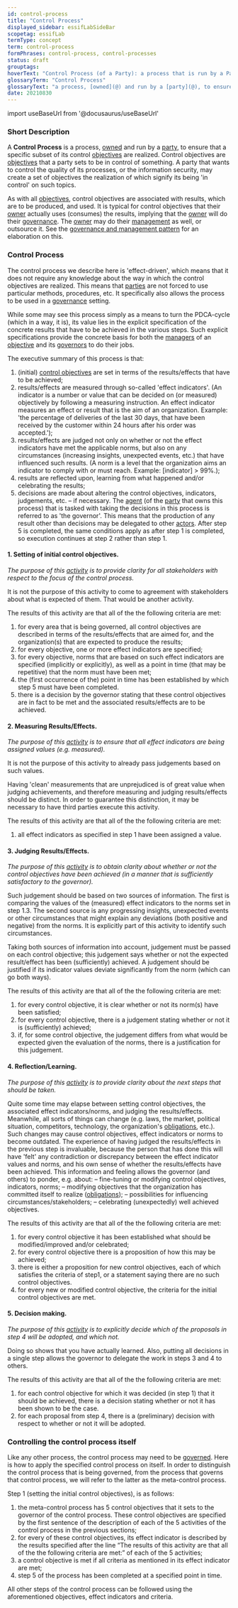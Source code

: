 ```yaml
---
id: control-process
title: "Control Process"
displayed_sidebar: essifLabSideBar
scopetag: essifLab
termType: concept
term: control-process
formPhrases: control-process, control-processes
status: draft
grouptags:
hoverText: "Control Process (of a Party): a process that is run by a Party to ensure that a specific set of its control Objectives are realized."
glossaryTerm: "Control Process"
glossaryText: "a process, [owned](@) and run by a [party](@), to ensure that a specific subset of its control [objective](@) are realized."
date: 20210830
---
```


import useBaseUrl from '@docusaurus/useBaseUrl'

### Short Description

A **Control Process** is a process, [owned](@) and run by a [party](@), to ensure that a specific subset of its control [objectives](@) are realized. Control objectives are [objectives](@) that a party sets to be in control of something. A party that wants to control the quality of its processes, or the information security, may create a set of objectives the realization of which signify its being 'in control' on such topics.

As with all [objectives](@), control objectives are associated with results, which are to be produced, and used. It is typical for control objectives that their [owner](@) actually uses (consumes) the results, implying that the [owner](@) will do their [governance](@). The [owner](@) may do their [management](@) as well, or outsource it. See the [governance and management pattern](pattern-governance-and-management@) for an elaboration on this.

### Control Process

The control process we describe here is 'effect-driven', which means that it does not require any knowledge about the way in which the control objectives are realized. This means that [parties](@) are not forced to use particular methods, procedures, etc. It specifically also allows the process to be used in a [governance](@) setting.

While some may see this process simply as a means to turn the PDCA-cycle (which in a way, it is), its value lies in the explicit specification of the concrete results that have to be achieved in the various steps. Such explicit specifications provide the concrete basis for both the [managers](management@) of an [objective](@) and its [governors](governance@) to do their jobs.

The executive summary of this process is that:
1. (initial) [control objectives](objective@) are set in terms of the results/effects that have to be achieved;
2. results/effects are measured through so-called 'effect indicators'. (An indicator is a number or value that can be decided on (or measured) objectively by following a measuring instruction. An effect indicator measures an effect or result that is the aim of an organization. Example: 'the percentage of deliveries of the last 30 days, that have been received by the customer within 24 hours after his order was accepted.');
3. results/effects are judged not only on whether or not the effect indicators have met the applicable norms, but also on any circumstances (increasing insights, unexpected events, etc.) that have influenced such results. (A norm is a level that the organization aims an indicator to comply with or must reach. Example: [indicator] > 99%.);
4. results are reflected upon, learning from what happened and/or celebrating the results;
5. decisions are made about altering the control objectives, indicators, judgements, etc. – if necessary.
The [agent](@) (of the [party](@) that owns this process) that is tasked with taking the decisions in this process is referred to as 'the governor'. This means that the production of any result other than decisions may be delegated to other [actors](@).
After step 5 is completed, the same conditions apply as after step 1 is completed, so execution continues at step 2 rather than step 1.

#### 1. Setting of initial control objectives.

_The purpose of this [activity](@) is to provide clarity for all stakeholders with respect to the focus of the control process._

It is not the purpose of this activity to come to agreement with stakeholders about what is expected of them. That would be another activity.

The results of this activity are that all of the the following criteria are met:
1. for every area that is being governed, all control objectives are described in terms of the results/effects that are aimed for, and the organization(s) that are expected to produce the results;
2. for every objective, one or more effect indicators are specified;
3. for every objective, norms that are based on such effect indicators are specified (implicitly or explicitly), as well as a point in time (that may be repetitive) that the norm must have been met;
4. the (first occurrence of the) point in time has been established by which step 5 must have been completed.
5. there is a decision by the governor stating that these control objectives are in fact to be met and the associated results/effects are to be achieved.

#### 2. Measuring Results/Effects.

_The purpose of this [activity](@) is to ensure that all effect indicators are being assigned values (e.g. measured)._

It is not the purpose of this activity to already pass judgements based on such values.

Having 'clean' measurements that are unprejudiced is of great value when judging achievements, and therefore measuring and judging results/effects should be distinct. In order to guarantee this distinction, it may be necessary to have third parties execute this activity.

The results of this activity are that all of the the following criteria are met:
1. all effect indicators as specified in step 1 have been assigned a value.

#### 3. Judging Results/Effects.

_The purpose of this [activity](@) is to obtain clarity about whether or not the control objectives have been achieved (in a manner that is sufficiently satisfactory to the governor)._

Such judgement should be based on two sources of information. The first is comparing the values of the (measured) effect indicators to the norms set in step 1.3. The second source is any progressing insights, unexpected events or other circumstances that might explain any deviations (both positive and negative) from the norms. It is explicitly part of this activity to identify such circumstances.

Taking both sources of information into account, judgement must be passed on each control objective; this judgement says whether or not the expected result/effect has been (sufficiently) achieved. A judgement should be justified if its indicator values deviate significantly from the norm (which can go both ways).

The results of this activity are that all of the the following criteria are met:
1. for every control objective, it is clear whether or not its norm(s) have been satisfied;
2. for every control objective, there is a judgement stating whether or not it is (sufficiently) achieved;
3. if, for some control objective, the judgement differs from what would be expected given the evaluation of the norms, there is a justification for this judgement.

#### 4. Reflection/Learning.

_The purpose of this [activity](@) is to provide clarity about the next steps that should be taken._

Quite some time may elapse between setting control objectives, the associated effect indicators/norms, and judging the results/effects. Meanwhile, all sorts of things can change (e.g. laws, the market, political situation, competitors, technology, the organization's [obligations](@), etc.). Such changes may cause control objectives, effect indicators or norms to become outdated. The experience of having judged the results/effects in the previous step is invaluable, because the person that has done this will have 'felt' any contradiction or discrepancy between the effect indicator values and norms, and his own sense of whether the results/effects have been achieved. This information and feeling allows the governor (and others) to ponder, e.g. about:
–  fine-tuning or modifying control objectives, indicators, norms;
–  modifying objectives that the organization has committed itself to realize ([obligations](@));
–  possibilities for influencing circumstances/stakeholders;
–  celebrating (unexpectedly) well achieved objectives.

The results of this activity are that all of the the following criteria are met:
1. for every control objective it has been established what should be modified/improved and/or celebrated;
2. for every control objective there is a proposition of how this may be achieved;
3. there is either a proposition for new control objectives, each of which satisfies the criteria of step1,
or a statement saying there are no such control objectives.
4. for every new or modified control objective, the criteria for the initial control objectives are met.

#### 5. Decision making.

_The purpose of this [activity](@) is to explicitly decide which of the proposals in step 4 will be adopted, and which not._

Doing so shows that you have actually learned. Also, putting all decisions in a single step allows the governor to delegate the work in steps 3 and 4 to others.

The results of this activity are that all of the the following criteria are met:
1. for each control objective for which it was decided (in step 1) that it should be achieved, there is a decision stating whether or not it has been shown to be the case.
2. for each proposal from step 4, there is a (preliminary) decision with respect to whether or not it will be adopted.

### Controlling the control process itself

Like any other process, the control process may need to be [governed](governance@). Here is how to apply the specified control process on itself. In order to distinguish the control process that is being governed, from the process that governs that control process, we will refer to the latter as the meta-control process.

Step 1 (setting the initial control objectives), is as follows:
1. the meta-control process has 5 control objectives that it sets to the governor of the control process. These control objectives are specified by the first sentence of the description of each of the 5 activities of the control process in the previous sections;
2. for every of these control objectives, its effect indicator is described by the results specified after the line “The results of this activity are that all of the the following criteria are met:” of each of the 5 activities;
3. a control objective is met if all criteria as mentioned in its effect indicator are met;
4. step 5 of the process has been completed at a specified point in time.

All other steps of the control process can be followed using the aforementioned objectives, effect indicators and criteria.
